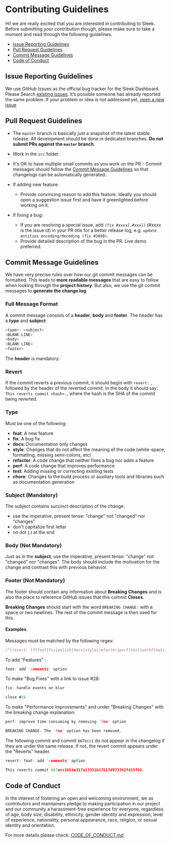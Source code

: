 # Contributing Guidelines

Hi! we are really excited that you are interested in contributing to Sleek. Before submitting your contribution though, please make sure to take a moment and read through the following guidelines.

- [Issue Reporting Guidelines](#issue-reporting-guidelines)
- [Pull Request Guidelines](#pull-request-guidelines)
- [Commit Message Guidelines](#commit-message-guidelines)
- [Code of Conduct](#code-of-conduct)

## Issue Reporting Guidelines

We use GitHub Issues as the official bug tracker for the Sleek Dashboard. Please Search [existing issues](https://github.com/themefisher/sleek/issues). It’s possible someone has already reported the same problem.
If your problem or idea is not addressed yet, [open a new issue](https://github.com/themefisher/sleek/issues)

## Pull Request Guidelines

- The `master` branch is basically just a snapshot of the latest stable release. All development should be done in dedicated branches. **Do not submit PRs against the `master` branch.**

- Work in the `src` folder.

- It's OK to have multiple small commits as you work on the PR - Commit messages should follow the [Commit Message Guidelines](#commit-message-guidelines) so that changelogs can be automatically generated..

- If adding new feature:
  - Provide convincing reason to add this feature. Ideally you should open a suggestion issue first and have it greenlighted before working on it.

- If fixing a bug:
  - If you are resolving a special issue, add `(fix #xxxx[,#xxx])` (#xxxx is the issue id) in your PR title for a better release log, e.g. `update entities encoding/decoding (fix #3899)`.
  - Provide detailed description of the bug in the PR. Live demo preferred.

## Commit Message Guidelines

We have very precise rules over how our git commit messages can be formatted.  This leads to **more
readable messages** that are easy to follow when looking through the **project history**.  But also,
we use the git commit messages to **generate the change log**.

### Full Message Format

A commit message consists of a **header**, **body** and **footer**.  The header has a **type** and **subject**:

``` c
<type>: <subject>
<BLANK LINE>
<body>
<BLANK LINE>
<footer>
```

The **header** is mandatory.

### Revert

If the commit reverts a previous commit, it should begin with `revert:` , followed by the header of the reverted commit. In the body it should say: `This reverts commit <hash>.`, where the hash is the SHA of the commit being reverted.

### Type

Must be one of the following:

- **feat**: A new feature
- **fix**: A bug fix
- **docs**: Documentation only changes
- **style**: Changes that do not affect the meaning of the code (white-space, formatting, missing
  semi-colons, etc)
- **refactor**: A code change that neither fixes a bug nor adds a feature
- **perf**: A code change that improves performance
- **test**: Adding missing or correcting existing tests
- **chore**: Changes to the build process or auxiliary tools and libraries such as documentation generation

### Subject (Mandatory)

The subject contains succinct description of the change:

- use the imperative, present tense: "change" not "changed" nor "changes"
- don't capitalize first letter
- no dot (.) at the end

### Body (Not Mandatory)

Just as in the **subject**, use the imperative, present tense: "change" not "changed" nor "changes".
The body should include the motivation for the change and contrast this with previous behavior.

### Footer (Not Mandatory)

The footer should contain any information about **Breaking Changes** and is also the place to
reference GitHub issues that this commit **Closes**.

**Breaking Changes** should start with the word `BREAKING CHANGE:` with a space or two newlines. The rest of the commit message is then used for this.

#### Examples

Messages must be matched by the following regex:

``` js
/^(revert: )?(feat|fix|polish|docs|style|refactor|perf|test|workflow|ci|chore|types)(\(.+\))?: .{1,50}/
```

To add "Features" :

``` c
feat: add 'comments' option
```

To make "Bug Fixes" with a link to issue #28:

``` c
fix: handle events on blur

close #28
```

To make "Performance Improvements" and under "Breaking Changes" with the breaking change explanation:

``` c
perf: improve time consuming by removing 'foo' option

BREAKING CHANGE: The 'foo' option has been removed.
```

The following commit and commit `667ecc1` do not appear in the changelog if they are under the same release. If not, the revert commit appears under the "Reverts" header.

``` c
revert: feat: add 'comments' option

This reverts commit 667ecc1654a317a13331b17617d973392f415f02.
```

## Code of Conduct

In the interest of fostering an open and welcoming environment, we as contributors and maintainers pledge to making participation in our project and our community a harassment-free experience for everyone, regardless of age, body size, disability, ethnicity, gender identity and expression, level of experience, nationality, personal appearance, race, religion, or sexual identity and orientation.

For more details please check: [CODE_OF_CONDUCT.md](CODE_OF_CONDUCT.md)
